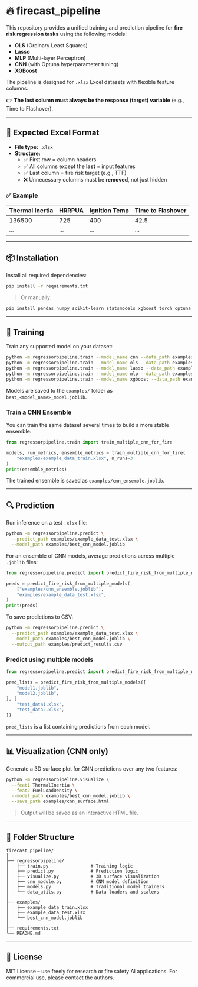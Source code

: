 # 🔥 firecast_pipeline

This repository provides a unified training and prediction pipeline for **fire risk regression tasks** using the following models:

- **OLS** (Ordinary Least Squares)
- **Lasso**
- **MLP** (Multi-layer Perceptron)
- **CNN** (with Optuna hyperparameter tuning)
- **XGBoost**

The pipeline is designed for `.xlsx` Excel datasets with flexible feature columns.

👉 **The last column must always be the response (target) variable** (e.g., Time to Flashover).

---

## 📁 Expected Excel Format

- **File type:** `.xlsx`
- **Structure:**
  - ✅ First row = column headers
  - ✅ All columns except the **last** = input features
  - ✅ Last column = fire risk target (e.g., TTF)
  - ❌ Unnecessary columns must be **removed**, not just hidden

### ✅ Example

| Thermal Inertia | HRRPUA | Ignition Temp | Time to Flashover |
|-----------------|--------|----------------|--------------------|
| 136500          | 725    | 400            | 42.5               |
| ...             | ...    | ...            | ...                |

---

## 📦 Installation

Install all required dependencies:

```bash
pip install -r requirements.txt
```

> Or manually:

```bash
pip install pandas numpy scikit-learn statsmodels xgboost torch optuna openpyxl joblib plotly
```

---

## 🚀 Training

Train any supported model on your dataset:

```bash
python -m regressorpipeline.train --model_name cnn --data_path examples/example_data_train.xlsx
python -m regressorpipeline.train --model_name ols --data_path examples/example_data_train.xlsx
python -m regressorpipeline.train --model_name lasso --data_path examples/example_data_train.xlsx
python -m regressorpipeline.train --model_name mlp --data_path examples/example_data_train.xlsx
python -m regressorpipeline.train --model_name xgboost --data_path examples/example_data_train.xlsx
```

Models are saved to the `examples/` folder as `best_<model_name>_model.joblib`.


### Train a CNN Ensemble

You can train the same dataset several times to build a more stable ensemble:

```python
from regressorpipeline.train import train_multiple_cnn_for_fire

models, run_metrics, ensemble_metrics = train_multiple_cnn_for_fire(
    "examples/example_data_train.xlsx", n_runs=3
)
print(ensemble_metrics)
```

The trained ensemble is saved as `examples/cnn_ensemble.joblib`.

---

## 🔍 Prediction

Run inference on a test `.xlsx` file:

```bash
python -m regressorpipeline.predict \
  --predict_path examples/example_data_test.xlsx \
  --model_path examples/best_cnn_model.joblib
```

For an ensemble of CNN models, average predictions across multiple `.joblib`
files:

```python
from regressorpipeline.predict import predict_fire_risk_from_multiple_models

preds = predict_fire_risk_from_multiple_models(
    ["examples/cnn_ensemble.joblib"],
    "examples/example_data_test.xlsx",
)
print(preds)
```
To save predictions to CSV:

```bash
python -m regressorpipeline.predict \
  --predict_path examples/example_data_test.xlsx \
  --model_path examples/best_cnn_model.joblib \
  --output_path examples/predict_results.csv
```


### Predict using multiple models

```python
from regressorpipeline.predict import predict_fire_risk_from_multiple_models

pred_lists = predict_fire_risk_from_multiple_models([
    "model1.joblib",
    "model2.joblib",
], [
    "test_data1.xlsx",
    "test_data2.xlsx",
])
```

`pred_lists` is a list containing predictions from each model.

---

## 📊 Visualization (CNN only)

Generate a 3D surface plot for CNN predictions over any two features:

```bash
python -m regressorpipeline.visualize \
  --feat1 ThermalInertia \
  --feat2 FuelLoadDensity \
  --model_path examples/best_cnn_model.joblib \
  --save_path examples/cnn_surface.html
```

> Output will be saved as an interactive HTML file.

---

## 📂 Folder Structure

```text
firecast_pipeline/
│
├── regressorpipeline/
│   ├── train.py                # Training logic
│   ├── predict.py              # Prediction logic
│   ├── visualize.py            # 3D surface visualization
│   ├── cnn_module.py           # CNN model definition
│   ├── models.py               # Traditional model trainers
│   └── data_utils.py           # Data loaders and scalers
│
├── examples/
│   ├── example_data_train.xlsx
│   ├── example_data_test.xlsx
│   └── best_cnn_model.joblib
│
├── requirements.txt
└── README.md
```

---

## 📜 License

MIT License – use freely for research or fire safety AI applications. For commercial use, please contact the authors.
